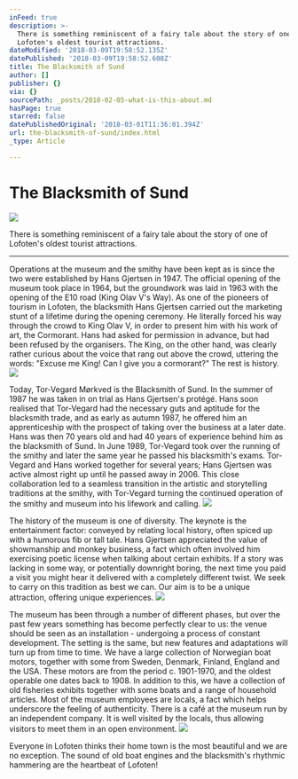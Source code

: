```yaml
---
inFeed: true
description: >-
  There is something reminiscent of a fairy tale about the story of one of
  Lofoten's oldest tourist attractions. 
dateModified: '2018-03-09T19:58:52.135Z'
datePublished: '2018-03-09T19:58:52.608Z'
title: The Blacksmith of Sund
author: []
publisher: {}
via: {}
sourcePath: _posts/2018-02-05-what-is-this-about.md
hasPage: true
starred: false
datePublishedOriginal: '2018-03-01T11:36:01.394Z'
url: the-blacksmith-of-sund/index.html
_type: Article

---
```

# **The Blacksmith of Sund**
![](https://s3-us-west-2.amazonaws.com/the-grid-img/p/8a70693e74aab4d9a2877404a41257c3ae884932.jpg)

There is something reminiscent of a fairy tale about the story of one of Lofoten's oldest tourist attractions. 

---

Operations at the museum and the smithy have been kept as is since the two were established by Hans Gjertsen in 1947\. The official opening of the museum took place in 1964, but the groundwork was laid in 1963 with the opening of the E10 road (King Olav V's Way). As one of the pioneers of tourism in Lofoten, the blacksmith Hans Gjertsen carried out the marketing stunt of a lifetime during the opening ceremony. He literally forced his way through the crowd to King Olav V, in order to present him with his work of art, the Cormorant. Hans had asked for permission in advance, but had been refused by the organisers. The King, on the other hand, was clearly rather curious about the voice that rang out above the crowd, uttering the words: "Excuse me King! Can I give you a cormorant?" The rest is history.
![](https://the-grid-user-content.s3-us-west-2.amazonaws.com/27e8312b-10b8-498d-b1bf-3aa7e1168e28.jpg)

Today, Tor-Vegard Mørkved is the Blacksmith of Sund. In the summer of 1987 he was taken in on trial as Hans Gjertsen's protégé. Hans soon realised that Tor-Vegard had the necessary guts and aptitude for the blacksmith trade, and as early as autumn 1987, he offered him an apprenticeship with the prospect of taking over the business at a later date. Hans was then 70 years old and had 40 years of experience behind him as the blacksmith of Sund. In June 1989, Tor-Vegard took over the running of the smithy and later the same year he passed his blacksmith's exams. Tor-Vegard and Hans worked together for several years; Hans Gjertsen was active almost right up until he passed away in 2006\. This close collaboration led to a seamless transition in the artistic and storytelling traditions at the smithy, with Tor-Vegard turning the continued operation of the smithy and museum into his lifework and calling.
![](https://the-grid-user-content.s3-us-west-2.amazonaws.com/30d89682-89a1-41f0-bc15-3969a9af8b73.jpg)

The history of the museum is one of diversity. The keynote is the entertainment factor: conveyed by relating local history, often spiced up with a humorous fib or tall tale. Hans Gjertsen appreciated the value of showmanship and monkey business, a fact which often involved him exercising poetic license when talking about certain exhibits. If a story was lacking in some way, or potentially downright boring, the next time you paid a visit you might hear it delivered with a completely different twist. We seek to carry on this tradition as best we can. Our aim is to be a unique attraction, offering unique experiences.
![](https://the-grid-user-content.s3-us-west-2.amazonaws.com/5920a4b0-5c32-4ccf-89d1-3de560b37c09.jpg)

The museum has been through a number of different phases, but over the past few years something has become perfectly clear to us: the venue should be seen as an installation - undergoing a process of constant development. The setting is the same, but new features and adaptations will turn up from time to time. We have a large collection of Norwegian boat motors, together with some from Sweden, Denmark, Finland, England and the USA. These motors are from the period c. 1901-1970, and the oldest operable one dates back to 1908\. In addition to this, we have a collection of old fisheries exhibits together with some boats and a range of household articles. Most of the museum employees are locals, a fact which helps underscore the feeling of authenticity. There is a café at the museum run by an independent company. It is well visited by the locals, thus allowing visitors to meet them in an open environment.
![](https://the-grid-user-content.s3-us-west-2.amazonaws.com/5135bfdd-041d-4c0d-aa9c-f4a514ea0052.jpg)

Everyone in Lofoten thinks their home town is the most beautiful and we are no exception. The sound of old boat engines and the blacksmith's rhythmic hammering are the heartbeat of Lofoten!